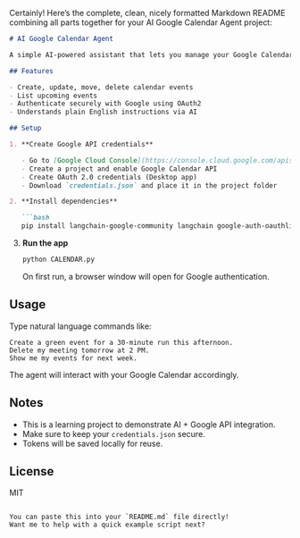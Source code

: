 Certainly! Here’s the complete, clean, nicely formatted Markdown README combining all parts together for your AI Google Calendar Agent project:

````markdown
# AI Google Calendar Agent

A simple AI-powered assistant that lets you manage your Google Calendar using natural language commands.

## Features

- Create, update, move, delete calendar events
- List upcoming events
- Authenticate securely with Google using OAuth2
- Understands plain English instructions via AI

## Setup

1. **Create Google API credentials**

   - Go to [Google Cloud Console](https://console.cloud.google.com/apis/credentials)
   - Create a project and enable Google Calendar API
   - Create OAuth 2.0 credentials (Desktop app)
   - Download `credentials.json` and place it in the project folder

2. **Install dependencies**

   ```bash
   pip install langchain-google-community langchain google-auth-oauthlib
````

3. **Run the app**

   ```bash
   python CALENDAR.py
   ```

   On first run, a browser window will open for Google authentication.

## Usage

Type natural language commands like:

```
Create a green event for a 30-minute run this afternoon.
Delete my meeting tomorrow at 2 PM.
Show me my events for next week.
```

The agent will interact with your Google Calendar accordingly.

## Notes

* This is a learning project to demonstrate AI + Google API integration.
* Make sure to keep your `credentials.json` secure.
* Tokens will be saved locally for reuse.

## License

MIT

```

You can paste this into your `README.md` file directly!  
Want me to help with a quick example script next?
```


